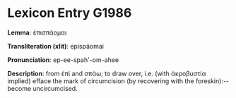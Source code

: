 # Lexicon Entry G1986

**Lemma**: ἐπισπάομαι

**Transliteration (xlit)**: epispáomai

**Pronunciation**: ep-ee-spah'-om-ahee

**Description**:
from ἐπί and σπάω; to draw over, i.e. (with ἀκροβυστία implied) efface the mark of circumcision (by recovering with the foreskin):--become uncircumcised.
